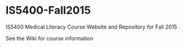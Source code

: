 # IS5400-Fall2015
IS5400 Medical Literacy Course Website and Repository for Fall 2015

See the Wiki for course information
